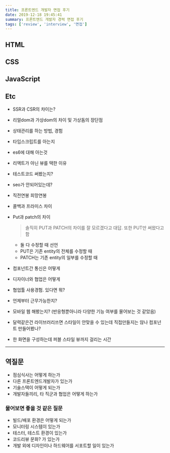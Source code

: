 ```yaml
---
title: 프론트엔드 개발자 면접 후기
date: 2019-12-18 19:45:41
summary: 프론트엔드 개발자 경력 면접 후기
tags: ['review', 'interview', '면접']
---
```


## HTML

## CSS

## JavaScript

## Etc

* SSR과 CSR의 차이는?
* 리얼dom과 가상dom의 차이 및 가상돔의 장단점
* 상태관리를 하는 방법, 경험
* 타입스크립트를 아는지
* es6에 대해 아는것
* 리액트가 아닌 뷰를 택한 이유
* 테스트코드 써봤는지?
* seo가 안되어있는데?
* 직전연봉 희망연봉
* 콜백과 프라미스 차이
* Put과 patch의 차이
  > 솔직히 PUT과 PATCH의 차이를 잘 모르겠다고 대답. 또한 PUT만 써왔다고 함
  * 둘 다 수정할 때 선언
  * PUT은 기존 entity의 전체를 수정할 때
  * PATCH는 기존 entity의 일부를 수정할 때
  
* 컴포넌트간 통신은 어떻게
* 디자이너와 협업은 어떻게
* 협업툴 사용경험. 있다면 뭐?
* 언제부터 근무가능한지?
* 모바일 웹 해봤는지? (반응형뿐아니라 다양한 기능 여부를 물어보는 것 같았음)

* 달력같은건 라이브러리쓰면 스타일이 안맞을 수 있는데 직접만들지는 않나 컴포넌트 만들어봤나?
* 한 화면을 구성하는데 퍼블 스타일 뷰까지 걸리는 시간


---

## 역질문
* 점심식사는 어떻게 하는가
* 다른 프론트엔드개발자가 있는가
* 기술스택이 어떻게 되는가
* 개발자들끼리, 타 직군과 협업은 어떻게 하는가

### 물어보면 좋을 것 같은 질문
* 빌드/배포 환경은 어떻게 되는가
* 모니터링 시스템이 있는가
* 테스터, 테스트 환경이 있는가
* 코드리뷰 문화? 가 있는가
* 개발 외에 디자인이나 하드웨어를 서포트할 일이 있는가
